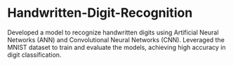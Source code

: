 # Handwritten-Digit-Recognition
Developed a model to recognize handwritten digits using Artificial Neural Networks (ANN) and Convolutional Neural Networks (CNN). Leveraged the MNIST dataset to train and evaluate the models, achieving high accuracy in digit classification.

